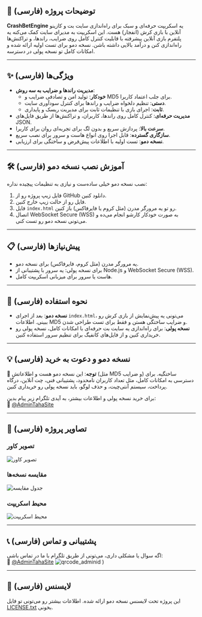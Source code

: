## 📜 توضیحات پروژه (فارسی)

**CrashBetEngine** یه اسکریپت حرفه‌ای و سبک برای راه‌اندازی سایت بت و کازینو آنلاین با بازی کرش (انفجار) هست. این اسکریپت به مدیرای سایت کمک می‌کنه یه پلتفرم بازی آنلاین پیشرفته با قابلیت کنترل کامل روی ضرایب، راند‌ها، و تراکنش‌ها راه‌اندازی کنن و درآمد بالایی داشته باشن. نسخه دمو برای تست اولیه ارائه شده و امکانات کامل تو نسخه پولی در دسترسه.

---

## ✨ ویژگی‌ها (فارسی)

- **مدیریت راند‌ها و ضرایب به سه روش**:
  - **خودکار**: تولید امن و تصادفی ضرایب و MD5 برای جلب اعتماد کاربرا.
  - **دستی**: تنظیم دلخواه ضرایب و راند‌ها برای کنترل سودآوری سایت.
  - **ثابت**: اجرای بازی با تنظیمات ثابت برای مدیریت ریسک و پایداری.
- **مدیریت حرفه‌ای**: کنترل کامل روی راند‌ها، کاربران، و تراکنش‌ها از طریق فایل‌های JSON.
- **سرعت بالا**: پردازش سریع و بدون لگ برای تجربه‌ای روان برای کاربرا.
- **سازگاری گسترده**: قابل اجرا روی انواع هاست و سرور برای نصب سریع.
- **نسخه دمو**: تست اولیه با اطلاعات پیش‌فرض و ساختگی برای ارزیابی.

---

## 🛠️ آموزش نصب نسخه دمو (فارسی)

نصب نسخه دمو خیلی ساده‌ست و نیازی به تنظیمات پیچیده نداره:

1. فایل زیپ پروژه رو از GitHub دانلود کنین.
2. فایل رو از حالت زیپ خارج کنین.
3. فایل `index.html` رو تو یه مرورگر مدرن (مثل کروم یا فایرفاکس) باز کنین.
4. اتصال WebSocket Secure (WSS) به صورت خودکار کارشو انجام می‌ده و می‌تونی نسخه دمو رو تست کنی.

---

## 📋 پیش‌نیازها (فارسی)

- یه مرورگر مدرن (مثل کروم، فایرفاکس) برای نسخه دمو.
- برای نسخه پولی: یه سرور با پشتیبانی از Node.js و WebSocket Secure (WSS).
- هاست یا سرور برای میزبانی اسکریپت کامل.

---

## 🚀 نحوه استفاده (فارسی)

- **نسخه دمو**: بعد از اجرای `index.html`، می‌تونی یه پیش‌نمایش از بازی کرش رو ببینی. اطلاعات MD5 و ضرایب ساختگی هستن و فقط برای تست طراحی شدن.
- **نسخه پولی**: برای راه‌اندازی یه سایت بت حرفه‌ای با امکانات کامل، نسخه پولی رو خریداری کنین و از فایل‌های کانفیگ برای تنظیم سرور استفاده کنین.

---

## 💡 نسخه دمو و دعوت به خرید (فارسی)

📢 **توجه**: این نسخه دمو هست و اطلاعاتش (مثل MD5 و ضرایب) ساختگیه. برای دسترسی به امکانات کامل، مثل تعداد کاربران نامحدود، پشتیبانی فنی، چت آنلاین، درگاه پرداخت، سیستم آنتی‌چیت، و حذف لوگو، باید نسخه پولی رو خریداری کنین.

برای خرید نسخه پولی و اطلاعات بیشتر، به آیدی تلگرام زیر پیام بدین:  
📩 [@AdminTahaSite](https://t.me/AdminTahaSite)

---

## 📸 تصاویر پروژه (فارسی)

### تصویر کاور
![تصویر کاور](https://s6.uupload.ir/files/screencapture-127-0-0-1-5500-test-html-2025-03-12-00_44_21_zlte.png)

### مقایسه نسخه‌ها
![جدول مقایسه](https://s6.uupload.ir/files/screencapture-127-0-0-1-5500-test-html-2025-03-12-00_56_36_w6mt.png)

### محیط اسکریپت
![محیط اسکریپت](https://s6.uupload.ir/files/screencapture-localhost-classic-crash-2025-03-11-23_45_51_31yo.png)

---

## 📞 پشتیبانی و تماس (فارسی)

اگه سوال یا مشکلی داری، می‌تونی از طریق تلگرام با ما در تماس باشی:  
📩 [@AdminTahaSite](https://t.me/AdminTahaSite)
![qrcode_adminid](https://s6.uupload.ir/files/image_2025-03-12_01-27-52_3a5r.png)
)

---

## 📜 لایسنس (فارسی)

این پروژه تحت لایسنس نسخه دمو ارائه شده. اطلاعات بیشتر رو می‌تونی تو فایل [LICENSE.txt](LICENSE.txt) بخونی.

